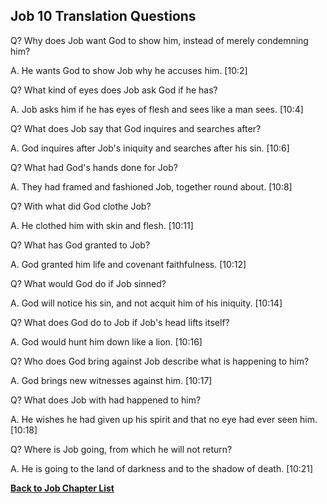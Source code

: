 ## Job 10 Translation Questions ##

Q? Why does Job want God to show him, instead of merely condemning him?

A. He wants God to show Job why he accuses him. [10:2]

Q? What kind of eyes does Job ask God if he has?

A. Job asks him if he has eyes of flesh and sees like a man sees. [10:4]

Q? What does Job say that God inquires and searches after?

A. God inquires after Job's iniquity and searches after his sin. [10:6]

Q? What had God's hands done for Job?

A. They had framed and fashioned Job, together round about. [10:8]

Q? With what did God clothe Job?

A. He clothed him with skin and flesh. [10:11]

Q? What has God granted to Job?

A. God granted him life and covenant faithfulness. [10:12]

Q? What would God do if Job sinned?

A. God will notice his sin, and not acquit him of his iniquity. [10:14]

Q? What does God do to Job if Job's head lifts itself?

A. God would hunt him down like a lion. [10:16]

Q? Who does God bring against Job describe what is happening to him?

A. God brings new witnesses against him. [10:17]

Q? What does Job with had happened to him?

A. He wishes he had given up his spirit and that no eye had ever seen him. [10:18]

Q? Where is Job going, from which he will not return?

A. He is going to the land of darkness and to the shadow of death. [10:21]

__[Back to Job Chapter List](./)__


